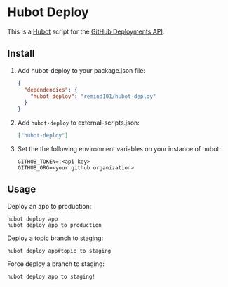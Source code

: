 # Hubot Deploy

This is a [Hubot](https://github.com/github/hubot) script for the [GitHub Deployments API](https://developer.github.com/v3/repos/deployments/).

## Install

1. Add hubot-deploy to your package.json file:

   ```json
   {
     "dependencies": {
       "hubot-deploy": "remind101/hubot-deploy"
     }
   }
   ```

2. Add `hubot-deploy` to external-scripts.json:

   ```json
   ["hubot-deploy"]
   ```

3. Set the the following environment variables on your instance of hubot:

   ```
   GITHUB_TOKEN=:<api key>
   GITHUB_ORG=<your github organization>
   ```

## Usage

Deploy an app to production:

```
hubot deploy app
hubot deploy app to production
```

Deploy a topic branch to staging:

```
hubot deploy app#topic to staging
```

Force deploy a branch to staging:

```
hubot deploy app to staging!
```

